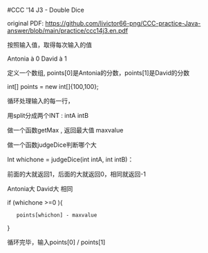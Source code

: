  #CCC '14 J3 - Double Dice
 
 original PDF: 
 https://github.com/livictor66-png/CCC-practice-Java-answer/blob/main/practice/ccc14j3.en.pdf
 
 按照输入值，取得每次输入的值

Antonia à 0      David  à 1

定义一个数组, points[0]是Antonia的分数，points[1]是David的分数

int[] points = new int[]{100,100};

 

循环处理输入的每一行，

用split分成两个INT  : intA intB

做一个函数getMax , 返回最大值 maxvalue

 

做一个函数judgeDice判断哪个大

Int whichone  = judgeDice(int intA, int intB)：



前面的大就返回1，后面的大就返回0，相同就返回-1

Antonia大        David大          相同

 

if (whichone  >=0 ){

       points[whichon] - maxvalue

}

循环完毕，输入points[0] / points[1]
